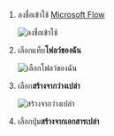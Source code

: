 1. ลงชื่อเข้าใช้ [Microsoft Flow](https://flow.microsoft.com)
   
    ![ลงชื่อเข้าใช้](media/modern-approvals/sign-in.png)
2. เลือกแท็บ**โฟลว์ของฉัน**
   
    ![เลือกโฟลว์ของฉัน](media/modern-approvals/select-my-flows.png)
3. เลือก**สร้างจากว่างเปล่า**
   
    ![สร้างจากว่างเปล่า](media/modern-approvals/blank-template.png)

4. เลือกปุ่ม**สร้างจากเอกสารเปล่า**

